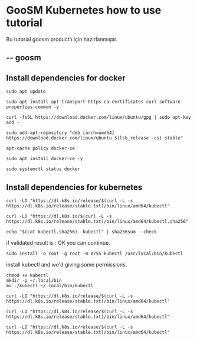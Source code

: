 # GooSM Kubernetes how to use tutorial

Bu tutorial goosm product'ı için hazırlanmıştır.

--
goosm
--

## Install dependencies for docker

```
sudo apt update
```
```
sudo apt install apt-transport-https ca-certificates curl software-properties-common -y
```

```
curl -fsSL https://download.docker.com/linux/ubuntu/gpg | sudo apt-key add -
```

```
sudo add-apt-repository "deb [arch=amd64] https://download.docker.com/linux/ubuntu $(lsb_release -cs) stable"
```

```
apt-cache policy docker-ce
```

```
sudo apt install docker-ce -y
```

```
sudo systemctl status docker
```

## Install dependencies for kubernetes

```
curl -LO "https://dl.k8s.io/release/$(curl -L -s https://dl.k8s.io/release/stable.txt)/bin/linux/amd64/kubectl"
```

```
curl -LO "https://dl.k8s.io/$(curl -L -s https://dl.k8s.io/release/stable.txt)/bin/linux/amd64/kubectl.sha256"
```

```
echo "$(cat kubectl.sha256)  kubectl" | sha256sum --check
```
if validated result is : OK you can continue.

```
sudo install -o root -g root -m 0755 kubectl /usr/local/bin/kubectl
```
install kubectl and we'd giving some permissions.
```
chmod +x kubectl
mkdir -p ~/.local/bin
mv ./kubectl ~/.local/bin/kubectl
```

```
curl -LO "https://dl.k8s.io/release/$(curl -L -s https://dl.k8s.io/release/stable.txt)/bin/linux/amd64/kubectl"
```

```
curl -LO "https://dl.k8s.io/release/$(curl -L -s https://dl.k8s.io/release/stable.txt)/bin/linux/amd64/kubectl"
```

```
curl -LO "https://dl.k8s.io/release/$(curl -L -s https://dl.k8s.io/release/stable.txt)/bin/linux/amd64/kubectl"
```
